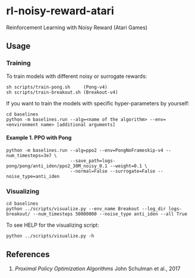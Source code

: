 # rl-noisy-reward-atari
Reinforcement Learning with Noisy Reward (Atari Games)

## Usage
### Training
To train models with different noisy or surrogate rewards:
```
sh scripts/train-pong.sh     (Pong-v4)
sh scripts/train-breakout.sh (Breakout-v4)
```
If you want to train the models with specific hyper-parameters by yourself:
```
cd baselines
python -m baselines.run --alg=<name of the algorithm> --env=<environment name> [additional arguments]
```
#### Example 1. PPO with Pong
```
python -m baselines.run --alg=ppo2 --env=PongNoFrameskip-v4 --num_timesteps=3e7 \
                        --save_path=logs-pong/pong/anti_iden/ppo2_30M_noisy_0.1 --weight=0.1 \
                        --normal=False --surrogate=False --noise_type=anti_iden
```

### Visualizing
```
cd baselines
python ../scripts/visualize.py --env_name Breakout --log_dir logs-breakout/ --num_timesteps 50000000 --noise_type anti_iden --all True
```
To see HELP for the visualizing script:
```
python ../scripts/visualize.py -h
```

## References
1. *Proximal Policy Optimization Algorithms* John Schulman et al., 2017
